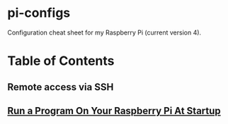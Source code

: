 # pi-configs
Configuration cheat sheet for my Raspberry Pi (current version 4).

# Table of Contents


## Remote access via SSH

## [Run a Program On Your Raspberry Pi At Startup](./startup_command.md)

